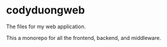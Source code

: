 # codyduongweb

The files for my web application.

This a monorepo for all the frontend, backend, and middleware.